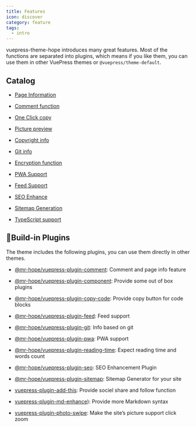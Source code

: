 ```yaml
---
title: Features
icon: discover
category: feature
tags:
  - intro
---
```


vuepress-theme-hope introduces many great features. Most of the functions are separated into plugins, which means if you like them, you can use them in other VuePress themes or `@vuepress/theme-default`.

## Catalog

- [Page Information](page-info.md)

- [Comment function](comment.md)

- [One Click copy](copy-code.md)

- [Picture preview](photo-swipe.md)

- [Copyright info](copyright.md)

- [Git info](git.md)

- [Encryption function](encrypt.md)

- [PWA Support](pwa.md)

- [Feed Support](feed.md)

- [SEO Enhance](seo.md)

- [Sitemap Generation](sitemap.md)

- [TypeScript support](typescript.md)

## 🧩Build-in Plugins

The theme includes the following plugins, you can use them directly in other themes.

- [@mr-hope/vuepress-plugin-comment][comment]: Comment and page info feature

- [@mr-hope/vuepress-plugin-component](feature/component.md): Provide some out of box plugins

- [@mr-hope/vuepress-plugin-copy-code][copy-code]: Provide copy button for code blocks

- [@mr-hope/vuepress-plugin-feed][feed]: Feed support

- [@mr-hope/vuepress-plugin-git][git]: Info based on git

- [@mr-hope/vuepress-plugin-pwa][pwa]: PWA support

- [@mr-hope/vuepress-plugin-reading-time][reading-time]: Expect reading time and words count

- [@mr-hope/vuepress-plugin-seo][seo]: SEO Enhancement Plugin

- [@mr-hope/vuepress-plugin-sitemap][sitemap]: Sitemap Generator for your site

- [vuepress-plugin-add-this][add-this]: Provide sociel share and follow function

- [vuepress-plugin-md-enhance][md-enhance]): Provide more Markdown syntax

- [vuepress-plugin-photo-swipe][photo-swipe]: Make the site’s picture support click zoom

[add-this]: https://vuepress-theme-hope.github.io/add-this/
[comment]: https://vuepress-theme-hope.github.io/comment/
[copy-code]: https://vuepress-theme-hope.github.io/copy-code/
[feed]: https://vuepress-theme-hope.github.io/feed/
[git]: https://vuepress-theme-hope.github.io/git/
[md-enhance]: https://vuepress-theme-hope.github.io/md-enhance/
[photo-swipe]: https://vuepress-theme-hope.github.io/photo-swipe/
[pwa]: https://vuepress-theme-hope.github.io/pwa/
[reading-time]: https://vuepress-theme-hope.github.io/reading-time/
[seo]: https://vuepress-theme-hope.github.io/seo/
[sitemap]: https://vuepress-theme-hope.github.io/sitemap/
